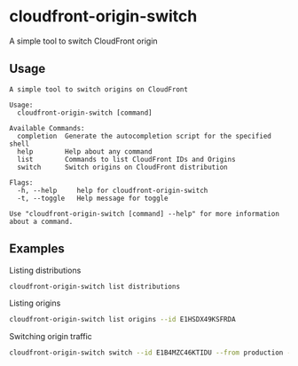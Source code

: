 # cloudfront-origin-switch
A simple tool to switch CloudFront origin

## Usage

```
A simple tool to switch origins on CloudFront

Usage:
  cloudfront-origin-switch [command]

Available Commands:
  completion  Generate the autocompletion script for the specified shell
  help        Help about any command
  list        Commands to list CloudFront IDs and Origins
  switch      Switch origins on CloudFront distribution

Flags:
  -h, --help     help for cloudfront-origin-switch
  -t, --toggle   Help message for toggle

Use "cloudfront-origin-switch [command] --help" for more information about a command.
```

## Examples

Listing distributions

```sh
cloudfront-origin-switch list distributions
```

Listing origins

```sh
cloudfront-origin-switch list origins --id E1HSDX49KSFRDA
```

Switching origin traffic

```sh
cloudfront-origin-switch switch --id E1B4MZC46KTIDU --from production --to fallback
```
